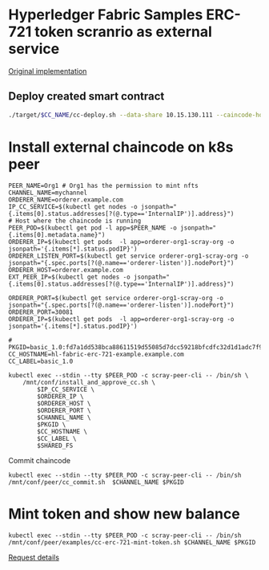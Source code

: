 # Hyperledger Fabric Samples ERC-721 token scranrio as external service
[Original implementation]((https://github.com/hyperledger/fabric-samples/tree/main/token-erc-721))


## Deploy created smart contract
```bash
./target/$CC_NAME/cc-deploy.sh --data-share 10.15.130.111 --caincode-hostname chaincode.host.example.com
```

# Install external chaincode on k8s peer
```
PEER_NAME=Org1 # Org1 has the permission to mint nfts
CHANNEL_NAME=mychannel
ORDERER_NAME=orderer.example.com
IP_CC_SERVICE=$(kubectl get nodes -o jsonpath="{.items[0].status.addresses[?(@.type=='InternalIP')].address}")         # Host where the chaincode is running
PEER_POD=$(kubectl get pod -l app=$PEER_NAME -o jsonpath="{.items[0].metadata.name}")
ORDERER_IP=$(kubectl get pods  -l app=orderer-org1-scray-org -o jsonpath='{.items[*].status.podIP}')
ORDERER_LISTEN_PORT=$(kubectl get service orderer-org1-scray-org -o jsonpath="{.spec.ports[?(@.name=='orderer-listen')].nodePort}")
ORDERER_HOST=orderer.example.com
EXT_PEER_IP=$(kubectl get nodes -o jsonpath="{.items[0].status.addresses[?(@.type=='InternalIP')].address}") 
```

```
ORDERER_PORT=$(kubectl get service orderer-org1-scray-org -o jsonpath="{.spec.ports[?(@.name=='orderer-listen')].nodePort}")
ORDERER_PORT=30081
ORDERER_IP=$(kubectl get pods  -l app=orderer-org1-scray-org -o jsonpath='{.items[*].status.podIP}')

# PKGID=basic_1.0:fd7a1dd538bca88611519d55085d7dcc59218bfcdfc32d1d1adc7f9359e69240
CC_HOSTNAME=hl-fabric-erc-721-example.example.com
CC_LABEL=basic_1.0

kubectl exec --stdin --tty $PEER_POD -c scray-peer-cli -- /bin/sh \
    /mnt/conf/install_and_approve_cc.sh \
        $IP_CC_SERVICE \
        $ORDERER_IP \
        $ORDERER_HOST \
        $ORDERER_PORT \
        $CHANNEL_NAME \
        $PKGID \
        $CC_HOSTNAME \
        $CC_LABEL \
        $SHARED_FS
```


Commit chaincode
```
kubectl exec --stdin --tty $PEER_POD -c scray-peer-cli -- /bin/sh /mnt/conf/peer/cc_commit.sh  $CHANNEL_NAME $PKGID
```

# Mint token and show new balance
```
kubectl exec --stdin --tty $PEER_POD -c scray-peer-cli -- /bin/sh /mnt/conf/peer/examples/cc-erc-721-mint-token.sh $CHANNEL_NAME $PKGID
```
[Request details](../../containers/hl-fabric-node-configurator/conf/peer/examples/cc-erc-721-mint-token.sh)